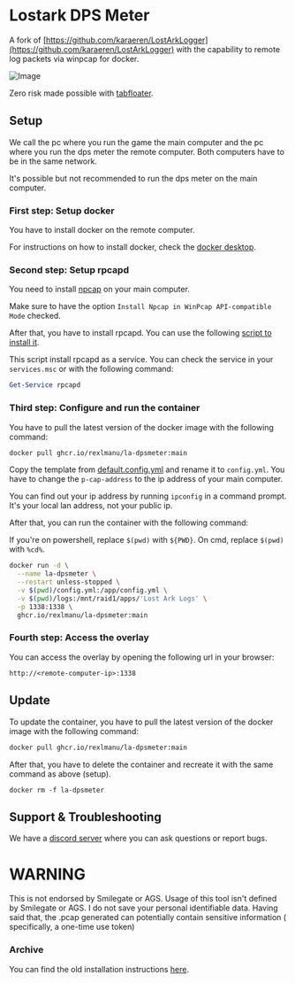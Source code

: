 # Lostark DPS Meter

A fork of [https://github.com/karaeren/LostArkLogger](https://github.com/karaeren/LostArkLogger) with the capability to
remote log packets via winpcap for docker.

![Image](https://safe.manu.moe/9Sxwowoi.jpg)

Zero risk made possible with [tabfloater](https://www.tabfloater.io).

## Setup

We call the pc where you run the game the main computer and the pc where you run the dps meter the remote computer.
Both computers have to be in the same network.

It's possible but not recommended to run the dps meter on the main computer.

### First step: Setup docker
You have to install docker on the remote computer.

For instructions on how to install docker, check the [docker desktop](https://www.docker.com/).

### Second step: Setup rpcapd

You need to install [npcap](https://nmap.org/npcap/) on your main computer.

Make sure to have the option `Install Npcap in WinPcap API-compatible Mode` checked.

After that, you have to install rpcapd.
You can use the following [script to install it](bin/install-rpcapd.ps1).

This script install rpcapd as a service. You can check the service in your `services.msc` or with the following command:

```powershell
Get-Service rpcapd
```

### Third step: Configure and run the container

You have to pull the latest version of the docker image with the following command:

```bash
docker pull ghcr.io/rexlmanu/la-dpsmeter:main
```

Copy the template from [default.config.yml](default.config.yml) and rename it to `config.yml`.
You have to change the `p-cap-address` to the ip address of your main computer.

You can find out your ip address by running `ipconfig` in a command prompt. It's your local lan address, not your public ip.

After that, you can run the container with the following command:

If you're on powershell, replace `$(pwd)` with `${PWD}`. On cmd, replace `$(pwd)` with `%cd%`.

```bash
docker run -d \
  --name la-dpsmeter \
  --restart unless-stopped \
  -v $(pwd)/config.yml:/app/config.yml \
  -v $(pwd)/logs:/mnt/raid1/apps/'Lost Ark Logs' \
  -p 1338:1338 \
  ghcr.io/rexlmanu/la-dpsmeter:main
```

### Fourth step: Access the overlay

You can access the overlay by opening the following url in your browser:

```
http://<remote-computer-ip>:1338
```

## Update

To update the container, you have to pull the latest version of the docker image with the following command:

```bash
docker pull ghcr.io/rexlmanu/la-dpsmeter:main
```

After that, you have to delete the container and recreate it with the same command as above (setup).

```
docker rm -f la-dpsmeter
```

## Support & Troubleshooting

We have a [discord server](https://discord.gg/bM8NtsJVeb) where you can ask questions or report bugs.

# WARNING

This is not endorsed by Smilegate or AGS. Usage of this tool isn't defined by Smilegate or AGS. I do not save your
personal identifiable data. Having said that, the .pcap generated can potentially contain sensitive information (
specifically, a one-time use token)

### Archive

You can find the old installation instructions [here](.github/archive/INSTALLATION.md).
